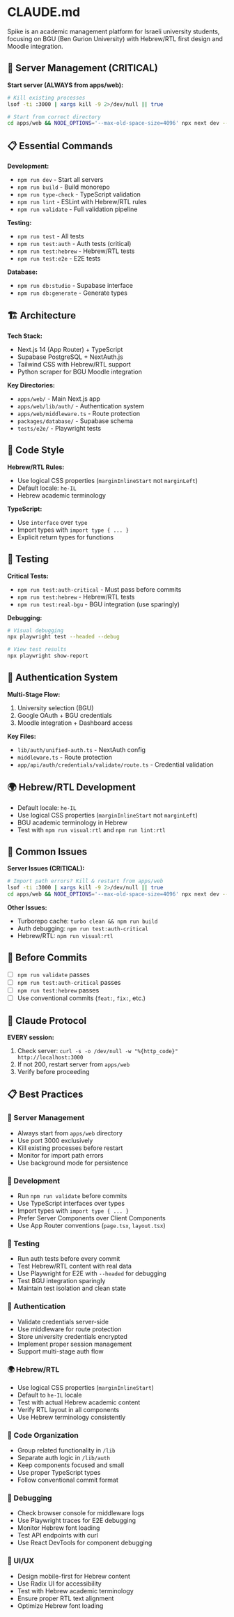 # CLAUDE.md

Spike is an academic management platform for Israeli university students, focusing on BGU (Ben Gurion University) with Hebrew/RTL first design and Moodle integration.

## 🚀 Server Management (CRITICAL)

**Start server (ALWAYS from apps/web):**
```bash
# Kill existing processes
lsof -ti :3000 | xargs kill -9 2>/dev/null || true

# Start from correct directory
cd apps/web && NODE_OPTIONS='--max-old-space-size=4096' npx next dev --port 3000 &
```

## 📋 Essential Commands

**Development:**
- `npm run dev` - Start all servers
- `npm run build` - Build monorepo
- `npm run type-check` - TypeScript validation
- `npm run lint` - ESLint with Hebrew/RTL rules
- `npm run validate` - Full validation pipeline

**Testing:**
- `npm run test` - All tests
- `npm run test:auth` - Auth tests (critical)
- `npm run test:hebrew` - Hebrew/RTL tests
- `npm run test:e2e` - E2E tests

**Database:**
- `npm run db:studio` - Supabase interface
- `npm run db:generate` - Generate types

## 🏗️ Architecture

**Tech Stack:**
- Next.js 14 (App Router) + TypeScript
- Supabase PostgreSQL + NextAuth.js
- Tailwind CSS with Hebrew/RTL support
- Python scraper for BGU Moodle integration

**Key Directories:**
- `apps/web/` - Main Next.js app
- `apps/web/lib/auth/` - Authentication system
- `apps/web/middleware.ts` - Route protection
- `packages/database/` - Supabase schema
- `tests/e2e/` - Playwright tests

## 🎨 Code Style

**Hebrew/RTL Rules:**
- Use logical CSS properties (`marginInlineStart` not `marginLeft`)
- Default locale: `he-IL`
- Hebrew academic terminology

**TypeScript:**
- Use `interface` over `type`
- Import types with `import type { ... }`
- Explicit return types for functions

## 🧪 Testing

**Critical Tests:**
- `npm run test:auth-critical` - Must pass before commits
- `npm run test:hebrew` - Hebrew/RTL tests
- `npm run test:real-bgu` - BGU integration (use sparingly)

**Debugging:**
```bash
# Visual debugging
npx playwright test --headed --debug

# View test results
npx playwright show-report
```

## 🔐 Authentication System

**Multi-Stage Flow:**
1. University selection (BGU)
2. Google OAuth + BGU credentials
3. Moodle integration + Dashboard access

**Key Files:**
- `lib/auth/unified-auth.ts` - NextAuth config
- `middleware.ts` - Route protection
- `app/api/auth/credentials/validate/route.ts` - Credential validation

## 🌍 Hebrew/RTL Development

- Default locale: `he-IL`
- Use logical CSS properties (`marginInlineStart` not `marginLeft`)
- BGU academic terminology in Hebrew
- Test with `npm run visual:rtl` and `npm run lint:rtl`

## 🐛 Common Issues

**Server Issues (CRITICAL):**
```bash
# Import path errors? Kill & restart from apps/web
lsof -ti :3000 | xargs kill -9 2>/dev/null || true
cd apps/web && NODE_OPTIONS='--max-old-space-size=4096' npx next dev --port 3000 &
```

**Other Issues:**
- Turborepo cache: `turbo clean && npm run build`
- Auth debugging: `npm run test:auth-critical`
- Hebrew/RTL: `npm run visual:rtl`

## 🚨 Before Commits
- [ ] `npm run validate` passes
- [ ] `npm run test:auth-critical` passes
- [ ] `npm run test:hebrew` passes
- [ ] Use conventional commits (`feat:`, `fix:`, etc.)

## 🎯 Claude Protocol
**EVERY session:**
1. Check server: `curl -s -o /dev/null -w "%{http_code}" http://localhost:3000`
2. If not 200, restart server from `apps/web`
3. Verify before proceeding

## 📋 Best Practices

### 🚀 Server Management
- Always start from `apps/web` directory
- Use port 3000 exclusively
- Kill existing processes before restart
- Monitor for import path errors
- Use background mode for persistence

### 🔧 Development
- Run `npm run validate` before commits
- Use TypeScript interfaces over types
- Import types with `import type { ... }`
- Prefer Server Components over Client Components
- Use App Router conventions (`page.tsx`, `layout.tsx`)

### 🧪 Testing
- Run auth tests before every commit
- Test Hebrew/RTL content with real data
- Use Playwright for E2E with `--headed` for debugging
- Test BGU integration sparingly
- Maintain test isolation and clean state

### 🔐 Authentication
- Validate credentials server-side
- Use middleware for route protection
- Store university credentials encrypted
- Implement proper session management
- Support multi-stage auth flow

### 🌍 Hebrew/RTL
- Use logical CSS properties (`marginInlineStart`)
- Default to `he-IL` locale
- Test with actual Hebrew academic content
- Verify RTL layout in all components
- Use Hebrew terminology consistently

### 📁 Code Organization
- Group related functionality in `/lib`
- Separate auth logic in `/lib/auth`
- Keep components focused and small
- Use proper TypeScript types
- Follow conventional commit format

### 🐛 Debugging
- Check browser console for middleware logs
- Use Playwright traces for E2E debugging
- Monitor Hebrew font loading
- Test API endpoints with curl
- Use React DevTools for component debugging

### 🎨 UI/UX
- Design mobile-first for Hebrew content
- Use Radix UI for accessibility
- Test with Hebrew academic terminology
- Ensure proper RTL text alignment
- Optimize Hebrew font loading